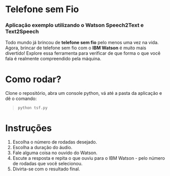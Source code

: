 # Telefone sem Fio

### Aplicação exemplo utilizando o Watson Speech2Text e Text2Speech

Todo mundo já brincou de **telefone sem fio** pelo menos uma vez na vida. Agora, brincar de telefone sem fio com o **IBM Watson** é muito mais divertido! Explore essa ferramenta para verificar de que forma o que você fala é realmente compreendido pela máquina.

# Como rodar?

Clone o repositório, abra um console python, vá até a pasta da aplicação e dê o comando:

> `python tsf.py`

# Instruções

1. Escolha o número de rodadas desejado.
2. Escolha a duração do áudio.
3. Fale alguma coisa no ouvido do Watson.
4. Escute a resposta e repita o que ouviu para o IBM Watson - pelo número de rodadas que você selecionou.
5. Divirta-se com o resultado final.
